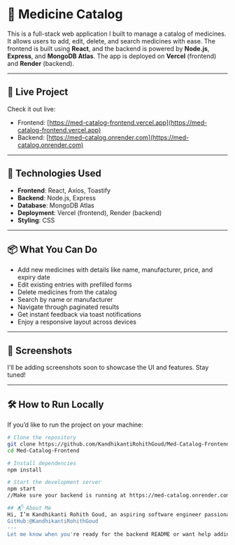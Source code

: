 # 💊 Medicine Catalog

This is a full-stack web application I built to manage a catalog of medicines. It allows users to add, edit, delete, and search medicines with ease. The frontend is built using **React**, and the backend is powered by **Node.js**, **Express**, and **MongoDB Atlas**. The app is deployed on **Vercel** (frontend) and **Render** (backend).

---

## 🚀 Live Project

Check it out live:

- Frontend: [https://med-catalog-frontend.vercel.app](https://med-catalog-frontend.vercel.app)  
- Backend: [https://med-catalog.onrender.com](https://med-catalog.onrender.com)

---

## 🧰 Technologies Used

- **Frontend**: React, Axios, Toastify  
- **Backend**: Node.js, Express  
- **Database**: MongoDB Atlas  
- **Deployment**: Vercel (frontend), Render (backend)  
- **Styling**: CSS

---

## 📦 What You Can Do

- Add new medicines with details like name, manufacturer, price, and expiry date  
- Edit existing entries with prefilled forms  
- Delete medicines from the catalog  
- Search by name or manufacturer  
- Navigate through paginated results  
- Get instant feedback via toast notifications  
- Enjoy a responsive layout across devices

---

## 📸 Screenshots

I'll be adding screenshots soon to showcase the UI and features. Stay tuned!

---

## 🛠️ How to Run Locally

If you’d like to run the project on your machine:

```bash
# Clone the repository
git clone https://github.com/KandhikantiRohithGoud/Med-Catalog-Frontend.git
cd Med-Catalog-Frontend

# Install dependencies
npm install

# Start the development server
npm start
//Make sure your backend is running at https://med-catalog.onrender.com or update the API base URL in your Axios calls.

## 📬 About Me
Hi, I’m Kandhikanti Rohith Goud, an aspiring software engineer passionate about building real-world applications. Feel free to check out my GitHub or reach out if you'd like to collaborate!
GitHub:@KandhikantiRohithGoud
---
Let me know when you're ready for the backend README or want help adding screenshots.
